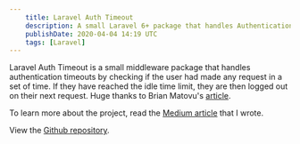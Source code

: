 ```yaml
---
    title: Laravel Auth Timeout
    description: A small Laravel 6+ package that handles Authentication Timeouts.
    publishDate: 2020-04-04 14:19 UTC
    tags: [Laravel]
---
```


Laravel Auth Timeout is a small middleware package that handles authentication timeouts by checking if the user had made any request in a set of time. If they have reached the idle time limit, they are then logged out on their next request. Huge thanks to Brian Matovu's [article](http://bmatovu.com/laravel-session-timeout-auto-logout/).

To learn more about the project, read the [Medium article](https://medium.com/@julio.motol89/laravel-how-to-log-out-a-user-after-a-time-of-inactivity-99594dd73459) that I wrote.

View the [Github repository](https://github.com/juliomotol/laravel-auth-timeout).
